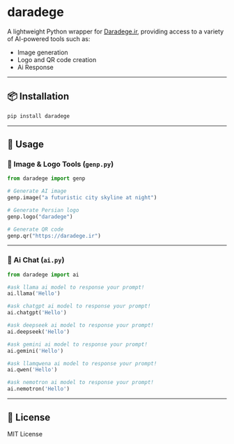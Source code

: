 # daradege

A lightweight Python wrapper for [Daradege.ir](https://daradege.ir), providing access to a variety of AI-powered tools such as:

* Image generation
* Logo and QR code creation
* Ai Response

---

## 📦 Installation

```bash
pip install daradege
```

---

## 🚀 Usage

### 🔼 Image & Logo Tools (`genp.py`)

```python
from daradege import genp

# Generate AI image
genp.image("a futuristic city skyline at night")

# Generate Persian logo
genp.logo("daradege")

# Generate QR code
genp.qr("https://daradege.ir")
```

---

### 🧠 Ai Chat (`ai.py`)

```python
from daradege import ai

#ask llama ai model to response your prompt!
ai.llama('Hello')

#ask chatgpt ai model to response your prompt!
ai.chatgpt('Hello')

#ask deepseek ai model to response your prompt!
ai.deepseek('Hello')

#ask gemini ai model to response your prompt!
ai.gemini('Hello')

#ask llamqwena ai model to response your prompt!
ai.qwen('Hello')

#ask nemotron ai model to response your prompt!
ai.nemotron('Hello')
```

---

## 📄 License

MIT License
